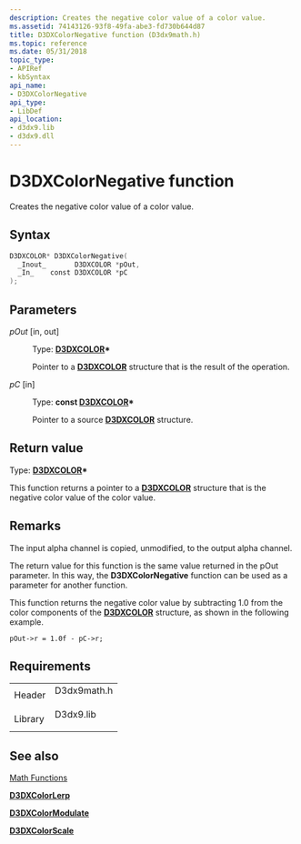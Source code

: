 ```yaml
---
description: Creates the negative color value of a color value.
ms.assetid: 74143126-93f8-49fa-abe3-fd730b644d87
title: D3DXColorNegative function (D3dx9math.h)
ms.topic: reference
ms.date: 05/31/2018
topic_type: 
- APIRef
- kbSyntax
api_name: 
- D3DXColorNegative
api_type: 
- LibDef
api_location: 
- d3dx9.lib
- d3dx9.dll
---
```


# D3DXColorNegative function

Creates the negative color value of a color value.

## Syntax


```C++
D3DXCOLOR* D3DXColorNegative(
  _Inout_       D3DXCOLOR *pOut,
  _In_    const D3DXCOLOR *pC
);
```



## Parameters

<dl> <dt>

*pOut* \[in, out\]
</dt> <dd>

Type: **[**D3DXCOLOR**](d3dxcolor.md)\***

Pointer to a [**D3DXCOLOR**](d3dxcolor.md) structure that is the result of the operation.

</dd> <dt>

*pC* \[in\]
</dt> <dd>

Type: **const [**D3DXCOLOR**](d3dxcolor.md)\***

Pointer to a source [**D3DXCOLOR**](d3dxcolor.md) structure.

</dd> </dl>

## Return value

Type: **[**D3DXCOLOR**](d3dxcolor.md)\***

This function returns a pointer to a [**D3DXCOLOR**](d3dxcolor.md) structure that is the negative color value of the color value.

## Remarks

The input alpha channel is copied, unmodified, to the output alpha channel.

The return value for this function is the same value returned in the pOut parameter. In this way, the **D3DXColorNegative** function can be used as a parameter for another function.

This function returns the negative color value by subtracting 1.0 from the color components of the [**D3DXCOLOR**](d3dxcolor.md) structure, as shown in the following example.


```
pOut->r = 1.0f - pC->r;
```



## Requirements



|                    |                                                                                        |
|--------------------|----------------------------------------------------------------------------------------|
| Header<br/>  | <dl> <dt>D3dx9math.h</dt> </dl> |
| Library<br/> | <dl> <dt>D3dx9.lib</dt> </dl>   |



## See also

<dl> <dt>

[Math Functions](dx9-graphics-reference-d3dx-functions-math.md)
</dt> <dt>

[**D3DXColorLerp**](d3dxcolorlerp.md)
</dt> <dt>

[**D3DXColorModulate**](d3dxcolormodulate.md)
</dt> <dt>

[**D3DXColorScale**](d3dxcolorscale.md)
</dt> </dl>

 

 




